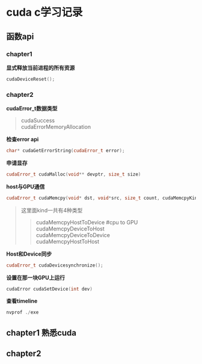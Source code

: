 # cuda c学习记录

## 函数api
### chapter1
**显式释放当前进程的所有资源**
```cpp
cudaDeviceReset();
```

### chapter2
**cudaError_t数据类型**
> cudaSuccess  
> cudaErrorMemoryAllocation


**检查error api**
```cpp
char* cudaGetErrorString(cudaError_t error);
```

**申请显存**
```cpp
cudaError_t cudaMalloc(void** devptr, size_t size)
```

**host与GPU通信**
```cpp
cudaError_t cudaMemcpy(void* dst, void*src, size_t count, cudaMemcpyKind kind)
```
> 这里面kind一共有4种类型
>> cudaMemcpyHostToDevice #cpu to GPU  
>> cudaMemcpyDeviceToHost  
>> cudaMemcpyDeviceToDevice  
>> cudaMemcpyHostToHost  

**Host和Device同步**
```cpp
cudaError_t cudaDevicesynchronize();
```

**设置在那一块GPU上运行**
```cpp
cudaError cudaSetDevice(int dev)
```

**查看timeline**
```cpp
nvprof ./exe
```


## chapter1 熟悉cuda


## chapter2 